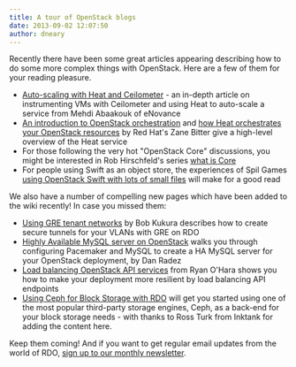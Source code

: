 ```yaml
---
title: A tour of OpenStack blogs
date: 2013-09-02 12:07:50
author: dneary
---
```


Recently there have been some great articles appearing describing how to do some more complex things with OpenStack. Here are a few of them for your reading pleasure.

* [Auto-scaling with Heat and Ceilometer](http://techs.enovance.com/5991/autoscaling-with-heat-and-ceilometer) - an in-depth article on instrumenting VMs with Ceilometer and using Heat to auto-scale a service from Mehdi Abaakouk of eNovance
* [An introduction to OpenStack orchestration](http://www.zerobanana.com/archive/2013/07/30#openstack-orchestration-introduction) and [how Heat orchestrates your OpenStack resources](http://www.zerobanana.com/archive/2013/08/29#heat-dependencies) by Red Hat's Zane Bitter give a high-level overview of the Heat service
* For those following the very hot "OpenStack Core" discussions, you might be interested in Rob Hirschfeld's series [what is Core](http://robhirschfeld.com/2013/07/22/kicking-off-core/)
* For people using Swift as an object store, the experiences of Spil Games [using OpenStack Swift with lots of small files](http://engineering.spilgames.com/openstack-swift-lots-small-files/) will make for a good read

We also have a number of compelling new pages which have been added to the wiki recently! In case you missed them:

* [Using GRE tenant networks](http://rdoproject.org/Using_GRE_Tenant_Networks) by Bob Kukura describes how to create secure tunnels for your VLANs with GRE on RDO
* [Highly Available MySQL server on OpenStack](http://rdoproject.org/Highly_Available_MySQL_server_on_OpenStack) walks you through configuring Pacemaker and MySQL to create a HA MySQL server for your OpenStack deployment, by Dan Radez
* [Load balancing OpenStack API services](http://rdoproject.org/Load_Balance_OpenStack_API) from Ryan O'Hara shows you how to make your deployment more resilient by load balancing API endpoints
* [Using Ceph for Block Storage with RDO](http://rdoproject.org/Using_Ceph_for_Block_Storage_with_RDO) will get you started using one of the most popular third-party storage engines, Ceph, as a back-end for your block storage needs - with thanks to Ross Turk from Inktank for adding the content here.

Keep them coming! And if you want to get regular email updates from the world of RDO, [sign up to our monthly newsletter](http://red.ht/11amemL).
